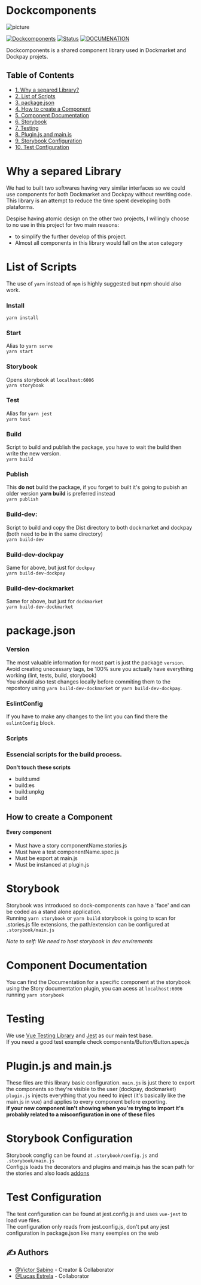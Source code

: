 # Dockcomponents
![picture](https://testing.dockpay.com.br/img/logoFullWhite.5fbdab85.svg)  

[![Dockcomponents](https://img.shields.io/badge/dockmarket-name-orange.svg)](https://www.dockmarket.com.br)
[![Status](https://img.shields.io/badge/status-active-success.svg)]()
[![DOCUMENATION](https://img.shields.io/badge/documentation-blue.svg)](LICENSE.md)

Dockcomponents is a shared component library used in Dockmarket and Dockpay projets.

## Table of Contents

- [1. Why a separed Library?](#why)
- [2. List of Scripts](#scripts)
- [3. package.json](#how)
- [4. How to create a Component](#create_component)
- [5. Component Documentation](#documentation)
- [6. Storybook](#storybook)
- [7. Testing](#testing)
- [8. Plugin.js and main.js](#plugin_main)
- [9. Storybook Configuration](#storybook_config)
- [10. Test Configuration](#test_config)

# Why a separed Library

We had to built two softwares having very similar interfaces so we could use components for both Dockmarket and Dockpay without rewriting code.
This library is an attempt to reduce the time spent developing both plataforms.

Despise having atomic design on the other two projects, I willingly choose to no use in this project for two main reasons:  
- to simplify the further develop of this project.  
- Almost all components in this library would fall on the `atom` category  
  
# List of Scripts
The use of `yarn` instead of `npm` is highly suggested but npm should also work.

### Install
``` yarn install ```  
### Start
Alias to `yarn serve`  
``` yarn start ```
### Storybook  
Opens storybook at `localhost:6006`    
``` yarn storybook ```
### Test  
Alias for `yarn jest`  
``` yarn test ```
### Build
Script to build and publish the package, you have to wait the build then write the new version.  
``` yarn build ```
### Publish  
This **do not** build the package, if you forget to built it's going to pubish an older version **yarn build** is preferred instead  
``` yarn publish ```
### Build-dev:  
Script to build and copy the Dist directory to both dockmarket and dockpay (both need to be in the same directory)  
``` yarn build-dev ```
### Build-dev-dockpay  
Same for above, but just for `dockpay`  
``` yarn build-dev-dockpay ```
### Build-dev-dockmarket  
Same for above, but just for `dockmarket`  
``` yarn build-dev-dockmarket ```

# package.json
### Version
The most valuable information for most part is just the package `version`. Avoid creating unecessary tags, be 100% sure you actually have everything working (lint, tests, build, storybook)  
You should also test changes locally before commiting them to the repostory using `yarn build-dev-dockmarket` or `yarn build-dev-dockpay`.

### EslintConfig
If you have to make any changes to the lint you can find there the `eslintConfig` block.

### Scripts
### Essencial scripts for the build process.
**Don't touch these scripts**  
- build:umd  
- build:es  
- build:unpkg  
- build  
  

## How to create a Component
#### Every component
- Must have a story componentName.stories.js
- Must have a test componentName.spec.js
- Must be export at main.js
- Must be instanced at plugin.js

# Storybook
Storybook was introduced so dock-components can have a 'face' and can be coded as a stand alone application.  
Running `yarn storybook` or `yarn build` storybook is going to scan for .stories.js file extensions, the path/extension can be configured at `.storybook/main.js`

*Note to self: We need to host storybook in dev envirements*

# Component Documentation   
You can find the Documentation for a specific component at the storybook using the Story documentation plugin, you can acess at `localhost:6006` running `yarn storybook`  
  

# Testing
We use [Vue Testing Library](https://github.com/testing-library/vue-testing-library) and [Jest](https://jestjs.io/) as our main test base.  
If you need a good test exemple check components/Button/Button.spec.js

# Plugin.js and main.js
These files are this library basic configuration. 
`main.js` is just there to export the components so they're visible to the user (dockpay, dockmarket)  
`plugin.js` injects everything that you need to inject (it's basically like the main.js in vue) and applies to every component before exporting.  
**if your new component isn't showing when you're trying to import it's probably related to a misconfiguration in one of these files**
  
# Storybook Configuration
Storybook congfig can be found at `.storybook/config.js` and `.storybook/main.js`  
Config.js loads the decorators and plugins and main.js has the scan path for the stories and also loads [addons](https://www.learnstorybook.com/intro-to-storybook/vue/en/using-addons/)  

# Test Configuration
The test configuration can be found at jest.config.js and uses `vue-jest` to load vue files.  
The configuration only reads from jest.config.js, don't put any jest configuration in package.json like many exemples on the web


## ✍️ Authors

- [@Victor Sabino](https://github.com/victorsabino) - Creator & Collaborator
- [@Lucas Estrela](https://github.com/lucasestrela) - Collaborator